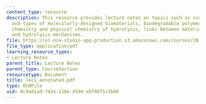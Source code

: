 ```yaml
---
content_type: resource
description: This resource provides lecture notes on topics such as current approaches
  and types of molecularly-designed biomaterials, biodegradable polymeric solids,
  chemistry and physical chemistry of hydrolysis, links between materials structure
  and hydrolysis mechanisms.
file: https://ol-ocw-studio-app-production.s3.amazonaws.com/courses/20-462j-molecular-principles-of-biomaterials-spring-2006/8c9a81ad742e118e4594e5f46f1c5b68_lec1_annotated.pdf
file_type: application/pdf
learning_resource_types:
- Lecture Notes
parent_title: Lecture Notes
parent_type: CourseSection
resourcetype: Document
title: lec1_annotated.pdf
type: OCWFile
uid: 8c9a81ad-742e-118e-4594-e5f46f1c5b68
---
```

